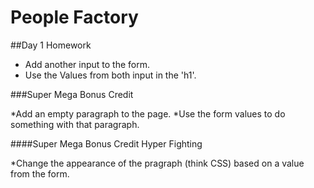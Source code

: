 # People Factory

##Day 1 Homework

* Add another input to the form.
* Use the Values from both input in the 'h1'.

###Super Mega Bonus Credit

*Add an empty paragraph to the page.
*Use the form values to do something with that paragraph.

####Super Mega Bonus Credit Hyper Fighting

*Change the appearance of the pragraph (think CSS) based on a value from the form.